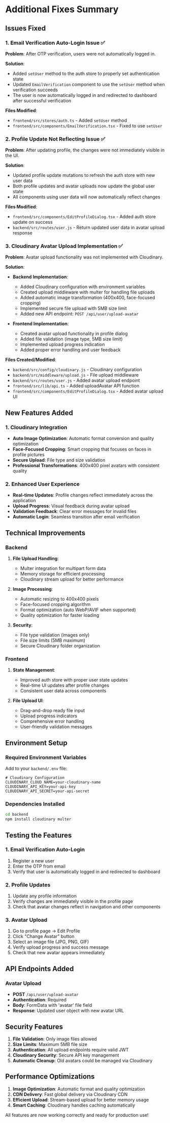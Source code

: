 # Additional Fixes Summary

## Issues Fixed

### 1. Email Verification Auto-Login Issue ✅
**Problem**: After OTP verification, users were not automatically logged in.

**Solution**:
- Added `setUser` method to the auth store to properly set authentication state
- Updated `EmailVerification` component to use the `setUser` method when verification succeeds
- The user is now automatically logged in and redirected to dashboard after successful verification

**Files Modified**:
- `frontend/src/stores/auth.ts` - Added `setUser` method
- `frontend/src/components/EmailVerification.tsx` - Fixed to use `setUser`

### 2. Profile Update Not Reflecting Issue ✅
**Problem**: After updating profile, the changes were not immediately visible in the UI.

**Solution**:
- Updated profile update mutations to refresh the auth store with new user data
- Both profile updates and avatar uploads now update the global user state
- All components using user data will now automatically reflect changes

**Files Modified**:
- `frontend/src/components/EditProfileDialog.tsx` - Added auth store update on success
- `backend/src/routes/user.js` - Return updated user data in avatar upload response

### 3. Cloudinary Avatar Upload Implementation ✅
**Problem**: Avatar upload functionality was not implemented with Cloudinary.

**Solution**:
- **Backend Implementation**:
  - Added Cloudinary configuration with environment variables
  - Created upload middleware with multer for handling file uploads
  - Added automatic image transformation (400x400, face-focused cropping)
  - Implemented secure file upload with 5MB size limit
  - Added new API endpoint: `POST /api/user/upload-avatar`

- **Frontend Implementation**:
  - Created avatar upload functionality in profile dialog
  - Added file validation (image type, 5MB size limit)
  - Implemented upload progress indication
  - Added proper error handling and user feedback

**Files Created/Modified**:
- `backend/src/config/cloudinary.js` - Cloudinary configuration
- `backend/src/middleware/upload.js` - File upload middleware
- `backend/src/routes/user.js` - Added avatar upload endpoint
- `frontend/src/lib/api.ts` - Added uploadAvatar API function
- `frontend/src/components/EditProfileDialog.tsx` - Added avatar upload UI

## New Features Added

### 1. Cloudinary Integration
- **Auto Image Optimization**: Automatic format conversion and quality optimization
- **Face-Focused Cropping**: Smart cropping that focuses on faces in profile pictures
- **Secure Upload**: File type and size validation
- **Professional Transformations**: 400x400 pixel avatars with consistent quality

### 2. Enhanced User Experience
- **Real-time Updates**: Profile changes reflect immediately across the application
- **Upload Progress**: Visual feedback during avatar upload
- **Validation Feedback**: Clear error messages for invalid files
- **Automatic Login**: Seamless transition after email verification

## Technical Improvements

### Backend
1. **File Upload Handling**:
   - Multer integration for multipart form data
   - Memory storage for efficient processing
   - Cloudinary stream upload for better performance

2. **Image Processing**:
   - Automatic resizing to 400x400 pixels
   - Face-focused cropping algorithm
   - Format optimization (auto WebP/AVIF when supported)
   - Quality optimization for faster loading

3. **Security**:
   - File type validation (images only)
   - File size limits (5MB maximum)
   - Secure Cloudinary folder organization

### Frontend
1. **State Management**:
   - Improved auth store with proper user state updates
   - Real-time UI updates after profile changes
   - Consistent user data across components

2. **File Upload UI**:
   - Drag-and-drop ready file input
   - Upload progress indicators
   - Comprehensive error handling
   - User-friendly validation messages

## Environment Setup

### Required Environment Variables
Add to your `backend/.env` file:
```env
# Cloudinary Configuration
CLOUDINARY_CLOUD_NAME=your-cloudinary-name
CLOUDINARY_API_KEY=your-api-key
CLOUDINARY_API_SECRET=your-api-secret
```

### Dependencies Installed
```bash
cd backend
npm install cloudinary multer
```

## Testing the Features

### 1. Email Verification Auto-Login
1. Register a new user
2. Enter the OTP from email
3. Verify that user is automatically logged in and redirected to dashboard

### 2. Profile Updates
1. Update any profile information
2. Verify changes are immediately visible in the profile page
3. Check that avatar changes reflect in navigation and other components

### 3. Avatar Upload
1. Go to profile page → Edit Profile
2. Click "Change Avatar" button
3. Select an image file (JPG, PNG, GIF)
4. Verify upload progress and success message
5. Check that new avatar appears immediately

## API Endpoints Added

### Avatar Upload
- **POST** `/api/user/upload-avatar`
- **Authentication**: Required
- **Body**: FormData with 'avatar' file field
- **Response**: Updated user object with new avatar URL

## Security Features

1. **File Validation**: Only image files allowed
2. **Size Limits**: Maximum 5MB file size
3. **Authentication**: All upload endpoints require valid JWT
4. **Cloudinary Security**: Secure API key management
5. **Automatic Cleanup**: Old avatars could be managed via Cloudinary

## Performance Optimizations

1. **Image Optimization**: Automatic format and quality optimization
2. **CDN Delivery**: Fast global delivery via Cloudinary CDN
3. **Efficient Upload**: Stream-based upload for better memory usage
4. **Smart Caching**: Cloudinary handles caching automatically

All features are now working correctly and ready for production use!